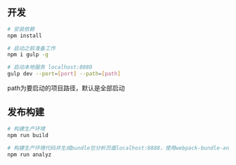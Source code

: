 ## 开发

``` bash
# 安装依赖
npm install

# 启动之前准备工作
npm i gulp -g

# 启动本地服务 localhost:8080
gulp dev --port=[port] --path=[path]
```
path为要启动的项目路径，默认是全部启动

## 发布构建

``` bash
# 构建生产环境
npm run build

# 构建生产环境代码并生成bundle包分析页面localhost:8888，使用webpack-bundle-analyzer插件
npm run analyz
```


